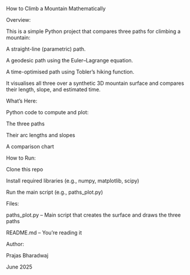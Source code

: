 How to Climb a Mountain Mathematically

Overview:

This is a simple Python project that compares three paths for climbing a mountain:

A straight-line (parametric) path.

A geodesic path using the Euler–Lagrange equation.

A time-optimised path using Tobler’s hiking function.

It visualises all three over a synthetic 3D mountain surface and compares their length, slope, and estimated time.



What’s Here:

Python code to compute and plot:

The three paths

Their arc lengths and slopes

A comparison chart



How to Run:

Clone this repo

Install required libraries (e.g., numpy, matplotlib, scipy)

Run the main script (e.g., paths_plot.py)



Files:

paths_plot.py – Main script that creates the surface and draws the three paths

README.md – You’re reading it



Author:

Prajas Bharadwaj

June 2025

